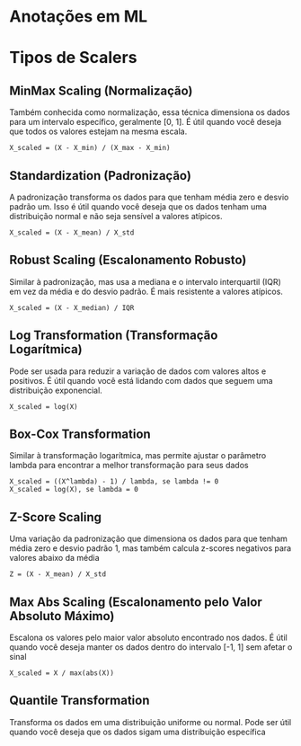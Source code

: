 # Anotações em ML

# Tipos de Scalers

## MinMax Scaling (Normalização)

Também conhecida como normalização, essa técnica dimensiona os dados para um intervalo específico, geralmente [0, 1]. É útil quando você deseja que todos os valores estejam na mesma escala.

`X_scaled = (X - X_min) / (X_max - X_min)`

## Standardization (Padronização)

A padronização transforma os dados para que tenham média zero e desvio padrão um. Isso é útil quando você deseja que os dados tenham uma distribuição normal e não seja sensível a valores atípicos.

`X_scaled = (X - X_mean) / X_std`

## Robust Scaling (Escalonamento Robusto)

Similar à padronização, mas usa a mediana e o intervalo interquartil (IQR) em vez da média e do desvio padrão. É mais resistente a valores atípicos.

`X_scaled = (X - X_median) / IQR`

## Log Transformation (Transformação Logarítmica)

Pode ser usada para reduzir a variação de dados com valores altos e positivos. É útil quando você está lidando com dados que seguem uma distribuição exponencial.

`X_scaled = log(X)`

## Box-Cox Transformation

Similar à transformação logarítmica, mas permite ajustar o parâmetro lambda para encontrar a melhor transformação para seus dados

```
X_scaled = ((X^lambda) - 1) / lambda, se lambda != 0
X_scaled = log(X), se lambda = 0
```

## Z-Score Scaling

Uma variação da padronização que dimensiona os dados para que tenham média zero e desvio padrão 1, mas também calcula z-scores negativos para valores abaixo da média

`Z = (X - X_mean) / X_std`

## Max Abs Scaling (Escalonamento pelo Valor Absoluto Máximo)

Escalona os valores pelo maior valor absoluto encontrado nos dados. É útil quando você deseja manter os dados dentro do intervalo [-1, 1] sem afetar o sinal

`X_scaled = X / max(abs(X))`

## Quantile Transformation

Transforma os dados em uma distribuição uniforme ou normal. Pode ser útil quando você deseja que os dados sigam uma distribuição específica